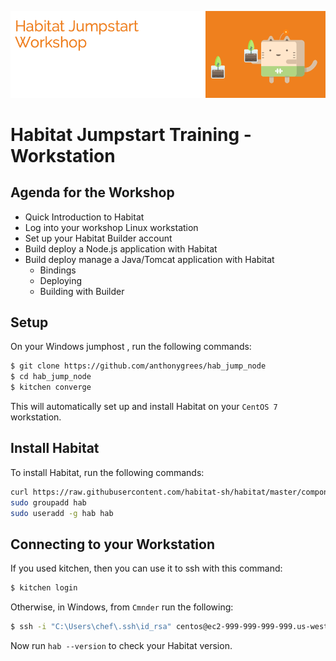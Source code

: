 ![Habitat](/images/hab.png)

# Habitat Jumpstart Training - Workstation

## Agenda for the Workshop
* Quick Introduction to Habitat 
* Log into your workshop Linux workstation
* Set up your Habitat Builder account
* Build deploy a Node.js application with Habitat
* Build deploy manage a Java/Tomcat application with Habitat
   * Bindings
   * Deploying
   * Building with Builder

## Setup
On your Windows jumphost , run the following commands:
```bash
$ git clone https://github.com/anthonygrees/hab_jump_node
$ cd hab_jump_node
$ kitchen converge
```

This will automatically set up and install Habitat on your `CentOS 7` workstation.  

## Install Habitat
To install Habitat, run the following commands:
```bash
curl https://raw.githubusercontent.com/habitat-sh/habitat/master/components/hab/install.sh | sudo bash
sudo groupadd hab
sudo useradd -g hab hab
```

## Connecting to your Workstation
If you used kitchen, then you can use it to ssh with this command:
```bash
$ kitchen login
```

Otherwise, in Windows, from `Cmnder` run the following:

```bash
$ ssh -i "C:\Users\chef\.ssh\id_rsa" centos@ec2-999-999-999-999.us-west-2.compute.amazonaws.com
```

Now run `hab --version` to check your Habitat version.
